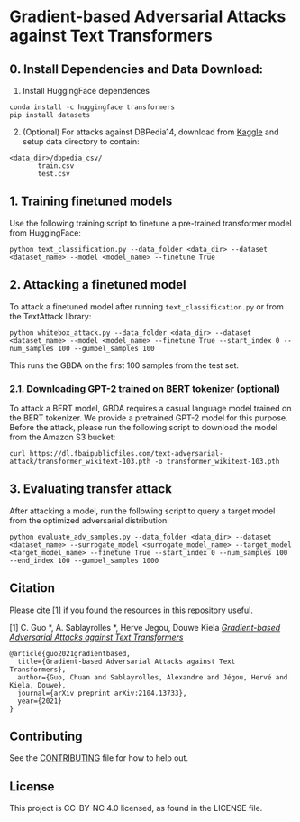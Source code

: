 # Gradient-based Adversarial Attacks against Text Transformers

## 0. Install Dependencies and Data Download:
1. Install HuggingFace dependences
```
conda install -c huggingface transformers
pip install datasets
```
2. (Optional) For attacks against DBPedia14, download from [Kaggle](https://www.kaggle.com/danofer/dbpedia-classes) and setup data directory to contain:
```
<data_dir>/dbpedia_csv/
       train.csv
       test.csv
```

## 1. Training finetuned models
Use the following training script to finetune a pre-trained transformer model from HuggingFace:
```
python text_classification.py --data_folder <data_dir> --dataset <dataset_name> --model <model_name> --finetune True
```

## 2. Attacking a finetuned model
To attack a finetuned model after running ```text_classification.py``` or from the TextAttack library:
```
python whitebox_attack.py --data_folder <data_dir> --dataset <dataset_name> --model <model_name> --finetune True --start_index 0 --num_samples 100 --gumbel_samples 100
```
This runs the GBDA on the first 100 samples from the test set.

### 2.1. Downloading GPT-2 trained on BERT tokenizer (optional)
To attack a BERT model, GBDA requires a casual language model trained on the BERT tokenizer. We provide a pretrained GPT-2 model for this purpose. Before the attack, please run the following script to download the model from the Amazon S3 bucket:
```
curl https://dl.fbaipublicfiles.com/text-adversarial-attack/transformer_wikitext-103.pth -o transformer_wikitext-103.pth
```

## 3. Evaluating transfer attack
After attacking a model, run the following script to query a target model from the optimized adversarial distribution:
```
python evaluate_adv_samples.py --data_folder <data_dir> --dataset <dataset_name> --surrogate_model <surrogate_model_name> --target_model <target_model_name> --finetune True --start_index 0 --num_samples 100 --end_index 100 --gumbel_samples 1000
```

## Citation

Please cite [[1]](https://arxiv.org/abs/2104.13733) if you found the resources in this repository useful.


[1] C. Guo *, A. Sablayrolles *, Herve Jegou, Douwe Kiela  [*Gradient-based Adversarial Attacks against Text Transformers*](https://arxiv.org/abs/2104.13733)


```
@article{guo2021gradientbased,
  title={Gradient-based Adversarial Attacks against Text Transformers},
  author={Guo, Chuan and Sablayrolles, Alexandre and Jégou, Hervé and Kiela, Douwe},
  journal={arXiv preprint arXiv:2104.13733},
  year={2021}
}
```


## Contributing
See the [CONTRIBUTING](CONTRIBUTING.md) file for how to help out.

## License
This project is CC-BY-NC 4.0 licensed, as found in the LICENSE file.
